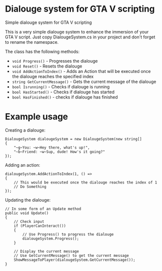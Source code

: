 # Dialouge system for GTA V scripting
Simple dialouge system for GTA V scripting

This is a very simple dialouge system to enhance the immersion of your GTA V script.
Just copy DialougeSystem.cs in your project and don't forget to rename the namespace.

The class has the following methods:
- ``void Progress()``                 - Progresses the dialouge
- ``void Reset()``                    - Resets the dialouge
- ``void AddActionToIndex()``           - Adds an Action that will be executed once the dialouge reaches the specified index 
- ``string GetCurrentMessage()``      - Gets the current message of the dialouge
- ``bool Isrunning()``                - Checks if dialouge is running
- ``bool HasStarted()``               - Checks if dialouge has started
- ``bool HasFinished()``              - checks if dialouge has finished

# Example usage
Creating a dialouge:
```
DialougeSystem dialougeSystem = new DialougeSystem(new string[]
{
    "~g~You: ~w~Hey there, what's up!",
    "~b~Friend: ~w~Sup, dude! How's it going?"
});
```

Adding an action:
```
dialougeSystem.AddActionToIndex(1, () =>
{
    // This would be executed once the dialouge reaches the index of 1
    // Do Something
});
```

Updating the dialouge:
```
// In some form of an Update method
public void Update()
{
    // Check input
    if (PlayerCanInteract())
    {
        // Use Progress() to progress the dialouge
        dialougeSystem.Progress();
    }

    // Display the current message
    // Use GetCurrentMessage() to get the current message
    ShowMessageToPlayer(dialougeSystem.GetCurrentMessage());
}
```
